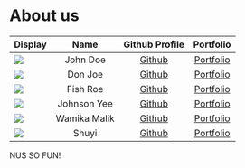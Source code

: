 # About us

Display | Name | Github Profile | Portfolio 
--------|:----:|:--------------:|:---------:
![](https://via.placeholder.com/100.png?text=Photo) | John Doe | [Github](https://github.com/) | [Portfolio](docs/team/johndoe.md)
![](https://via.placeholder.com/100.png?text=Photo) | Don Joe | [Github](https://github.com/) | [Portfolio](docs/team/johndoe.md)
![](https://via.placeholder.com/100.png?text=Photo) | Fish Roe | [Github](https://github.com/) | [Portfolio](docs/team/johndoe.md)
![](https://via.placeholder.com/100.png?text=Photo) | Johnson Yee | [Github](https://github.com/Johnson-Yee) | [Portfolio](docs/team/johndoe.md)
![](https://via.placeholder.com/100.png?text=Photo) | Wamika Malik | [Github](https://github.com/wamikamalik) | [Portfolio](docs/team/wamikamalik.md)
![](https://via.placeholder.com/100.png?text=Photo) | Shuyi | [Github](https://github.com/) | [Portfolio](docs/team/johndoe.md)
NUS SO FUN!
